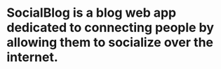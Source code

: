 # SocialBlog is a blog web app dedicated to connecting people by allowing them to socialize over the internet. 
